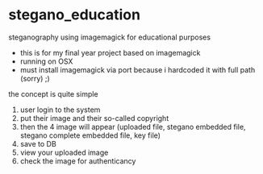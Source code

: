stegano_education
=================

steganography using imagemagick for educational purposes

- this is for my final year project based on imagemagick
- running on OSX
- must install imagemagick via port because i hardcoded it with full path (sorry) ;)

the concept is quite simple<br />
1. user login to the system<br />
2. put their image and their so-called copyright<br />
3. then the 4 image will appear (uploaded file, stegano embedded file, stegano complete embedded file, key file)<br />
4. save to DB<br />
5. view your uploaded image<br />
6. check the image for authenticancy<br />
